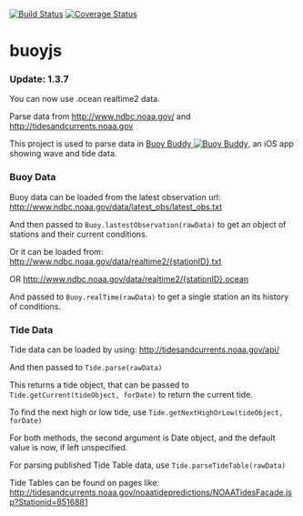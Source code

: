 [![Build Status](https://img.shields.io/travis/giannif/buoy-js.svg)](https://travis-ci.org/giannif/buoy-js)
[![Coverage Status](https://coveralls.io/repos/giannif/buoy-js/badge.svg?branch=master&service=github)](https://coveralls.io/github/giannif/buoy-js?branch=master)

# buoyjs

### Update: 1.3.7
You can now use .ocean realtime2 data.

Parse data from http://www.ndbc.noaa.gov/ and http://tidesandcurrents.noaa.gov

This project is used to parse data in [Buoy Buddy ![Buoy Buddy](bb.png)](http://appstore.com/buoybuddy), an iOS app showing wave and tide data.

### Buoy Data

Buoy data can be loaded from the latest observation url:
http://www.ndbc.noaa.gov/data/latest_obs/latest_obs.txt

And then passed to `Buoy.lastestObservation(rawData)` to get an object of stations and their current conditions.

Or it can be loaded from:
http://www.ndbc.noaa.gov/data/realtime2/{stationID}.txt

OR
http://www.ndbc.noaa.gov/data/realtime2/{stationID}.ocean

And passed to `Buoy.realTime(rawData)` to get a single station an its history of conditions.

### Tide Data

Tide data can be loaded by using:
http://tidesandcurrents.noaa.gov/api/

And then passed to `Tide.parse(rawData)`

This returns a tide object, that can be passed to `Tide.getCurrent(tideObject, forDate)` to return the current tide.

To find the next high or low tide, use `Tide.getNextHighOrLow(tideObject, forDate)`

For both methods, the second argument is Date object, and the default value is now, if left unspecified.

For parsing published Tide Table data, use `Tide.parseTideTable(rawData)`

Tide Tables can be found on pages like:
http://tidesandcurrents.noaa.gov/noaatidepredictions/NOAATidesFacade.jsp?Stationid=8516881
